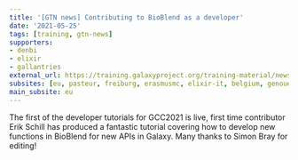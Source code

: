 ```yaml
---
title: '[GTN news] Contributing to BioBlend as a developer'
date: '2021-05-25'
tags: [training, gtn-news]
supporters:
- denbi
- elixir
- gallantries
external_url: https://training.galaxyproject.org/training-material/news/2021/05/25/new-dev-tutorial.html
subsites: [eu, pasteur, freiburg, erasmusmc, elixir-it, belgium, genouest]
main_subsite: eu
---
```


<p>The first of the developer tutorials for GCC2021 is live, first time contributor Erik Schill has produced a fantastic tutorial covering how to develop new functions in BioBlend for new APIs in Galaxy. Many thanks to Simon Bray for editing!</p>


